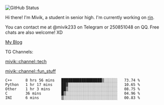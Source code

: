 ![GitHub Status](https://github-readme-stats.vercel.app/api?show_icons=true&username=Mivik)

Hi there! I'm Mivik, a student in senior high. I'm currently working on [rin](https://github.com/Mivik/rin).

You can contact me at @mivik233 on Telegram or 250851048 on QQ. Free chats are also welcome! XD

[My Blog](https://mivik.gitee.io)

TG Channels:

[mivik::channel::tech](https://t.me/mivik_channel_tech/)

[mivik::channel::fun_stuff](https://t.me/mivik_channel_fun_stuff/)

<!--START_SECTION:waka-->
```text
C++      8 hrs 56 mins   ██████████████████▒░░░░░░   73.74 % 
Python   1 hr 17 mins    ██▓░░░░░░░░░░░░░░░░░░░░░░   10.65 % 
Other    1 hr 3 mins     ██▒░░░░░░░░░░░░░░░░░░░░░░   08.75 % 
C        36 mins         █▒░░░░░░░░░░░░░░░░░░░░░░░   04.96 % 
INI      6 mins          ▒░░░░░░░░░░░░░░░░░░░░░░░░   00.83 % 
```
<!--END_SECTION:waka-->

